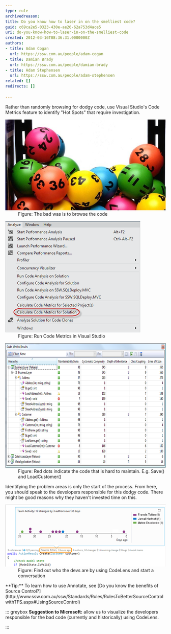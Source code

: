 ```yaml
---
type: rule
archivedreason: 
title: Do you know how to laser in on the smelliest code?
guid: c69ca2e5-0323-430e-ae26-62a753d4ace5
uri: do-you-know-how-to-laser-in-on-the-smelliest-code
created: 2012-03-16T08:36:31.0000000Z
authors:
- title: Adam Cogan
  url: https://ssw.com.au/people/adam-cogan
- title: Damian Brady
  url: https://ssw.com.au/people/damian-brady
- title: Adam Stephensen
  url: https://ssw.com.au/people/adam-stephensen
related: []
redirects: []

---
```


Rather than randomly browsing for dodgy code, use Visual Studio's Code Metrics feature to identify "Hot Spots" that require investigation.
<dl class="badImage"><dt> 
      <img alt="467510-lotto-balls.jpeg" src="lotto-balls.jpeg" style="width:600px;"> 
   </dt><dd>Figure: The bad was is to browse the code<br></dd></dl>
<!--endintro-->
<dl class="image"><dt>
      <img src="VS 11 Code Metrics.png" alt="Run Code Metrics">
   </dt><dd>Figure: Run Code Metrics in Visual Studio</dd></dl><dl class="image"><dt>
      <img src="CodeMetrics_3.png" alt="Red dots indicate the code that is hard to maintain" style="width:750px;height:389px;">
   </dt><dd>Figure: Red dots indicate the code that is hard to maintain. E.g. Save() and LoadCustomer()</dd></dl>
Identifying the problem areas is only the start of the process. From here, you should speak to the developers responsible for this dodgy code. There might be good reasons why they haven't invested time on this.
<dl class="image"><dt>
      <img class="ms-rteCustom-ImageArea" src="codelens-start-conversation.png" alt="codelens-start-conversation.png">  
      <br>
   </dt><dd>Figure: Find out who the devs are by using CodeLens and start a conversation<span style="color:#444444;"></span></dd></dl> **Tip:** To learn how to use Annotate, see  [Do you know the benefits of Source Control?](http://www.ssw.com.au/ssw/Standards/Rules/RulesToBetterSourceControlwithTFS.aspx#UsingSourceControl)




::: greybox
**Suggestion to Microsoft:** allow us to visualize the developers responsible for the bad code (currently and historically) using CodeLens.

:::
